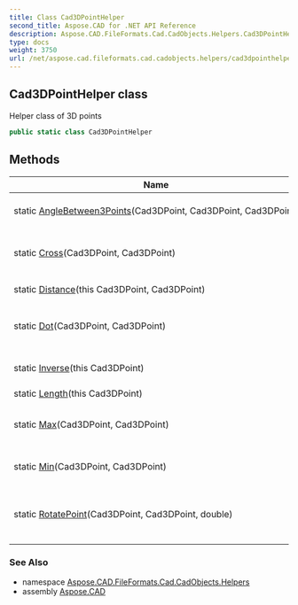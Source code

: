 ```yaml
---
title: Class Cad3DPointHelper
second_title: Aspose.CAD for .NET API Reference
description: Aspose.CAD.FileFormats.Cad.CadObjects.Helpers.Cad3DPointHelper class. Helper class of 3D points
type: docs
weight: 3750
url: /net/aspose.cad.fileformats.cad.cadobjects.helpers/cad3dpointhelper/
---
```

## Cad3DPointHelper class

Helper class of 3D points

```csharp
public static class Cad3DPointHelper
```

## Methods

| Name | Description |
| --- | --- |
| static [AngleBetween3Points](../../aspose.cad.fileformats.cad.cadobjects.helpers/cad3dpointhelper/anglebetween3points/)(Cad3DPoint, Cad3DPoint, Cad3DPoint) | Angles the between3 points. |
| static [Cross](../../aspose.cad.fileformats.cad.cadobjects.helpers/cad3dpointhelper/cross/)(Cad3DPoint, Cad3DPoint) | The cross product of two vectors. |
| static [Distance](../../aspose.cad.fileformats.cad.cadobjects.helpers/cad3dpointhelper/distance/)(this Cad3DPoint, Cad3DPoint) | The distance. |
| static [Dot](../../aspose.cad.fileformats.cad.cadobjects.helpers/cad3dpointhelper/dot/)(Cad3DPoint, Cad3DPoint) | The dot product of two vectors. |
| static [Inverse](../../aspose.cad.fileformats.cad.cadobjects.helpers/cad3dpointhelper/inverse/)(this Cad3DPoint) | Inverses this instance. |
| static [Length](../../aspose.cad.fileformats.cad.cadobjects.helpers/cad3dpointhelper/length/)(this Cad3DPoint) | The length. |
| static [Max](../../aspose.cad.fileformats.cad.cadobjects.helpers/cad3dpointhelper/max/)(Cad3DPoint, Cad3DPoint) | The maximum of two points. |
| static [Min](../../aspose.cad.fileformats.cad.cadobjects.helpers/cad3dpointhelper/min/)(Cad3DPoint, Cad3DPoint) | The minimum of two points. |
| static [RotatePoint](../../aspose.cad.fileformats.cad.cadobjects.helpers/cad3dpointhelper/rotatepoint/)(Cad3DPoint, Cad3DPoint, double) | Rotates one point arount another one |

### See Also

* namespace [Aspose.CAD.FileFormats.Cad.CadObjects.Helpers](../../aspose.cad.fileformats.cad.cadobjects.helpers/)
* assembly [Aspose.CAD](../../)


